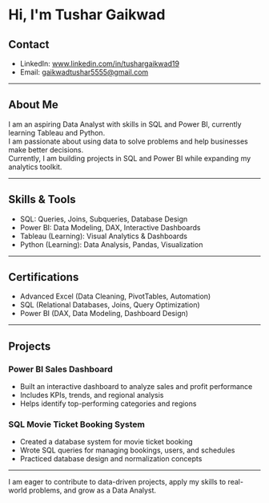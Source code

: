 # Hi, I'm Tushar Gaikwad  

## Contact  
- LinkedIn: www.linkedin.com/in/tushargaikwad19 
- Email: gaikwadtushar5555@gmail.com

---

## About Me  
I am an aspiring Data Analyst with skills in SQL and Power BI, currently learning Tableau and Python.  
I am passionate about using data to solve problems and help businesses make better decisions.  
Currently, I am building projects in SQL and Power BI while expanding my analytics toolkit.  

---

## Skills & Tools  
- SQL: Queries, Joins, Subqueries, Database Design  
- Power BI: Data Modeling, DAX, Interactive Dashboards  
- Tableau (Learning): Visual Analytics & Dashboards  
- Python (Learning): Data Analysis, Pandas, Visualization  

---

## Certifications  

- Advanced Excel (Data Cleaning, PivotTables, Automation)  
- SQL (Relational Databases, Joins, Query Optimization)  
- Power BI (DAX, Data Modeling, Dashboard Design)  
  
---

## Projects  

### Power BI Sales Dashboard  
- Built an interactive dashboard to analyze sales and profit performance  
- Includes KPIs, trends, and regional analysis  
- Helps identify top-performing categories and regions  

### SQL Movie Ticket Booking System  
- Created a database system for movie ticket booking  
- Wrote SQL queries for managing bookings, users, and schedules  
- Practiced database design and normalization concepts  

---

I am eager to contribute to data-driven projects, apply my skills to real-world problems, and grow as a Data Analyst.
